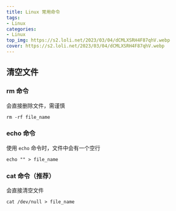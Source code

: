 ```yaml
---
title: Linux 常用命令
tags:
- Linux
categories:
- Linux
top_img: https://s2.loli.net/2023/03/04/dCMLXSRH4F87qhV.webp
cover: https://s2.loli.net/2023/03/04/dCMLXSRH4F87qhV.webp
---
```


## 清空文件

### rm 命令

会直接删除文件，需谨慎

```shell
rm -rf file_name
```

### echo 命令

使用 `echo` 命令时，文件中会有一个空行

```shell
echo "" > file_name
```

### cat 命令（推荐）

会直接清空文件

```shell
cat /dev/null > file_name
```

